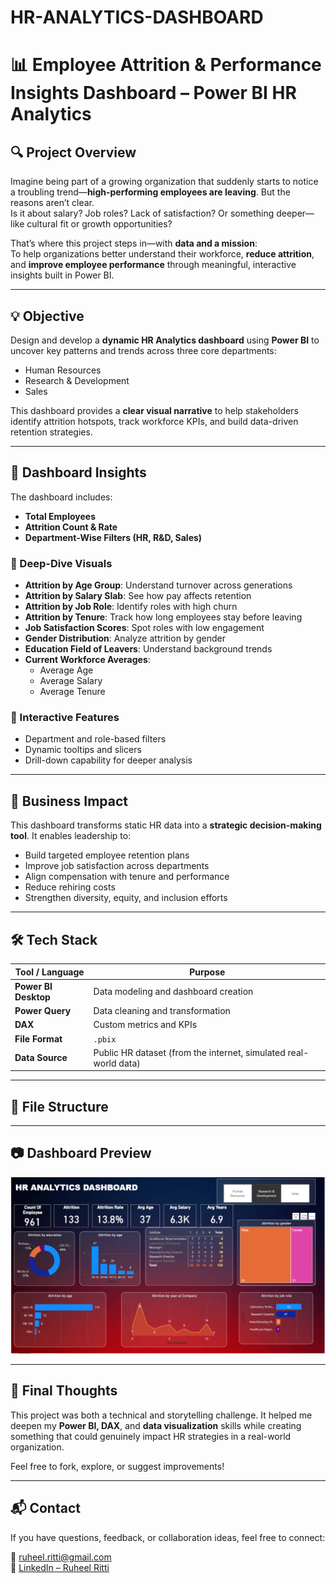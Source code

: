 # HR-ANALYTICS-DASHBOARD
# 📊 Employee Attrition & Performance Insights Dashboard – Power BI HR Analytics

## 🔍 Project Overview

Imagine being part of a growing organization that suddenly starts to notice a troubling trend—**high-performing employees are leaving**. But the reasons aren’t clear.  
Is it about salary? Job roles? Lack of satisfaction? Or something deeper—like cultural fit or growth opportunities?

That’s where this project steps in—with **data and a mission**:  
To help organizations better understand their workforce, **reduce attrition**, and **improve employee performance** through meaningful, interactive insights built in Power BI.

---

## 💡 Objective

Design and develop a **dynamic HR Analytics dashboard** using **Power BI** to uncover key patterns and trends across three core departments:

- Human Resources  
- Research & Development  
- Sales

This dashboard provides a **clear visual narrative** to help stakeholders identify attrition hotspots, track workforce KPIs, and build data-driven retention strategies.

---

## 📌 Dashboard Insights

The dashboard includes:

- **Total Employees**  
- **Attrition Count & Rate**
- **Department-Wise Filters (HR, R&D, Sales)**

### 🧠 Deep-Dive Visuals

- **Attrition by Age Group**: Understand turnover across generations
- **Attrition by Salary Slab**: See how pay affects retention
- **Attrition by Job Role**: Identify roles with high churn
- **Attrition by Tenure**: Track how long employees stay before leaving
- **Job Satisfaction Scores**: Spot roles with low engagement
- **Gender Distribution**: Analyze attrition by gender
- **Education Field of Leavers**: Understand background trends
- **Current Workforce Averages**:
  - Average Age
  - Average Salary
  - Average Tenure

### 🧩 Interactive Features

- Department and role-based filters  
- Dynamic tooltips and slicers  
- Drill-down capability for deeper analysis  

---

## 🎯 Business Impact

This dashboard transforms static HR data into a **strategic decision-making tool**. It enables leadership to:

- Build targeted employee retention plans  
- Improve job satisfaction across departments  
- Align compensation with tenure and performance  
- Reduce rehiring costs  
- Strengthen diversity, equity, and inclusion efforts

---

## 🛠 Tech Stack

| Tool / Language     | Purpose                              |
|---------------------|--------------------------------------|
| **Power BI Desktop**| Data modeling and dashboard creation |
| **Power Query**     | Data cleaning and transformation     |
| **DAX**             | Custom metrics and KPIs              |
| **File Format**     | `.pbix`                              |
| **Data Source**     | Public HR dataset (from the internet, simulated real-world data) |

---

## 📁 File Structure


---

## 📷 Dashboard Preview

![HR Analytics Dashboard Preview](https://github.com/ruheel-data-analyst/HR-ANALYTICS-DASHBOARD/blob/main/HR%20ANALYTICS%20DASHBOARD.PNG)

---

## 📝 Final Thoughts

This project was both a technical and storytelling challenge. It helped me deepen my **Power BI, DAX**, and **data visualization** skills while creating something that could genuinely impact HR strategies in a real-world organization.

Feel free to fork, explore, or suggest improvements!

---

## 📬 Contact

If you have questions, feedback, or collaboration ideas, feel free to connect:

📧 ruheel.ritti@gmail.com  
🔗 [LinkedIn – Ruheel Ritti](https://www.linkedin.com/in/ruheel-data-analyst/)




